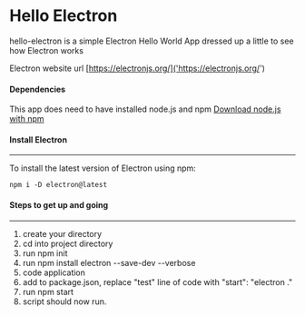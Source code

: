 # Hello Electron
hello-electron is a simple Electron Hello World App dressed up a little to see how Electron works

Electron website url [https://electronjs.org/]('https://electronjs.org/')



#### Dependencies 
This app does need to have installed node.js and npm 
[Download node.js with npm](https://nodejs.org)



#### Install Electron
---
To install the latest version of Electron using npm:	

	npm i -D electron@latest



#### Steps to get up and going
---
1. create your directory
2. cd into project directory
3. run npm init
4. run npm install electron --save-dev --verbose
5. code application
6. add to package.json, replace "test" line of code with  "start": "electron ."
7. run npm start
8. script should now run.


